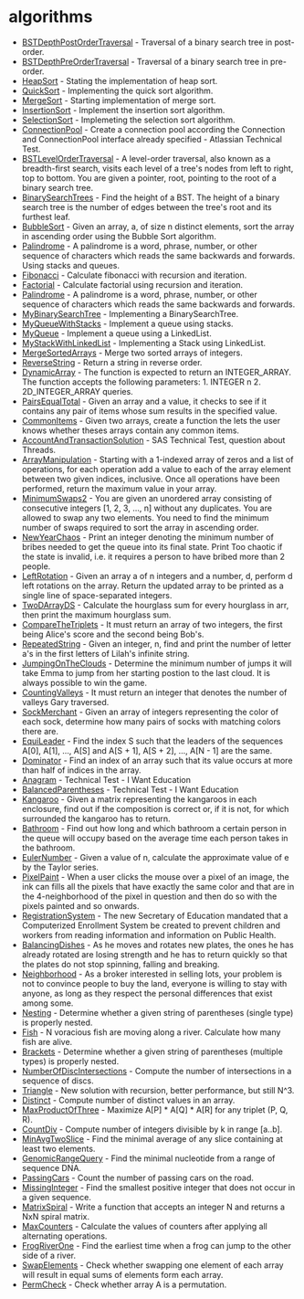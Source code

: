# algorithms 

- [BSTDepthPostOrderTraversal](https://github.com/thiagoferrax/algorithms/blob/master/src/main/java/com/trainings/algorithms/trees/BSTDepthPostOrderTraversal.java) - Traversal of a binary search tree in post-order. 
- [BSTDepthPreOrderTraversal](https://github.com/thiagoferrax/algorithms/blob/master/src/main/java/com/trainings/algorithms/trees/BSTDepthPreOrderTraversal.java) - Traversal of a binary search tree in pre-order. 
- [HeapSort](https://github.com/thiagoferrax/algorithms/blob/master/src/main/java/com/trainings/algorithms/sorting/HeapSort.java) - Stating the implementation of heap sort.
- [QuickSort](https://github.com/thiagoferrax/algorithms/blob/master/src/main/java/com/trainings/algorithms/sorting/QuickSort.java) - Implementing the quick sort algorithm.
- [MergeSort](https://github.com/thiagoferrax/algorithms/blob/master/src/main/java/com/trainings/algorithms/sorting/MergeSort.java) - Starting implementation of merge sort.
- [InsertionSort](https://github.com/thiagoferrax/algorithms/blob/master/src/main/java/com/trainings/algorithms/sorting/InsertionSort.java) - Implement the insertion sort algorithm.
- [SelectionSort](https://github.com/thiagoferrax/algorithms/blob/master/src/main/java/com/trainings/algorithms/sorting/SelectionSort.java) - Implemeting the selection sort algorithm.
- [ConnectionPool](https://github.com/thiagoferrax/algorithms/blob/master/src/main/java/com/trainings/algorithms/technicaltest/ConnectionPool.java) - Create a connection pool according the Connection and ConnectionPool interface already specified - Atlassian Technical Test.
- [BSTLevelOrderTraversal](https://github.com/thiagoferrax/algorithms/blob/master/src/main/java/com/trainings/algorithms/trees/BSTLevelOrderTraversal.java) - A level-order traversal, also known as a breadth-first search, visits each level of a tree's nodes from left to right, top to bottom. You are given a pointer, root, pointing to the root of a binary search tree.
- [BinarySearchTrees](https://github.com/thiagoferrax/algorithms/blob/master/src/main/java/com/trainings/algorithms/trees/BinarySearchTrees.java) - Find the height of a BST. The height of a binary search tree is the number of edges between the tree's root and its furthest leaf.
- [BubbleSort](https://github.com/thiagoferrax/algorithms/blob/master/src/main/java/com/trainings/algorithms/sorting/BubbleSort.java) - Given an array, a, of size n distinct elements, sort the array in ascending order using the Bubble Sort algorithm.
- [Palindrome](https://github.com/thiagoferrax/algorithms/blob/master/src/main/java/com/trainings/algorithms/stacksandqueues/Palindrome.java) - A palindrome is a word, phrase, number, or other sequence of characters which reads the same backwards and forwards. Using stacks and queues.
- [Fibonacci](https://github.com/thiagoferrax/algorithms/blob/master/src/main/java/com/trainings/algorithms/recursion/Fibonacci.java) - Calculate fibonacci with recursion and iteration.
- [Factorial](https://github.com/thiagoferrax/algorithms/blob/master/src/main/java/com/trainings/algorithms/recursion/Factorial.java) - Calculate factorial using recursion and iteration.
- [Palindrome](https://github.com/thiagoferrax/algorithms/blob/master/src/main/java/com/trainings/algorithms/arrays/Palindrome.java) - A palindrome is a word, phrase, number, or other sequence of characters which reads the same backwards and forwards.
- [MyBinarySearchTree](https://github.com/thiagoferrax/algorithms/blob/master/src/main/java/com/trainings/algorithms/trees/MyBinarySearchTree.java) - Implementing a BinarySearchTree.
- [MyQueueWithStacks](https://github.com/thiagoferrax/algorithms/blob/master/src/main/java/com/trainings/algorithms/stacksandqueues/MyQueueWithStacks.java) - Implement a queue using stacks.
- [MyQueue](https://github.com/thiagoferrax/algorithms/blob/master/src/main/java/com/trainings/algorithms/stacksandqueues/MyQueue.java) - Implement a queue using a LinkedList.
- [MyStackWithLinkedList](https://github.com/thiagoferrax/algorithms/blob/master/src/main/java/com/trainings/algorithms/stacksandqueues/MyStackWithLinkedList.java) - Implementing a Stack using LinkedList.
- [MergeSortedArrays](https://github.com/thiagoferrax/algorithms/blob/master/src/main/java/com/trainings/algorithms/arrays/MergeSortedArrays.java) - Merge two sorted arrays of integers.
- [ReverseString](https://github.com/thiagoferrax/algorithms/blob/master/src/main/java/com/trainings/algorithms/arrays/ReverseString.java) - Return a string in reverse order.
- [DynamicArray](https://github.com/thiagoferrax/algorithms/blob/master/src/main/java/com/trainings/algorithms/arrays/DynamicArray.java) - The function is expected to return an INTEGER_ARRAY. The function accepts the following parameters: 1. INTEGER n 2. 2D_INTEGER_ARRAY queries.
- [PairsEqualTotal](https://github.com/thiagoferrax/algorithms/blob/master/src/main/java/com/trainings/algorithms/arrays/PairsEqualTotal.java) - Given an array and a value, it checks to see if it contains any pair of items whose sum results in the specified value.
- [CommonItems](https://github.com/thiagoferrax/algorithms/blob/master/src/main/java/com/trainings/algorithms/arrays/CommonItems.java) - Given two arrays, create a function the lets the user knows whether theses arrays contain any common items.
- [AccountAndTransactionSolution](https://github.com/thiagoferrax/algorithms/blob/master/src/main/java/com/trainings/algorithms/technicaltest/AccountAndTransactionSolution.java) - SAS Technical Test, question about Threads.
- [ArrayManipulation](https://github.com/thiagoferrax/algorithms/blob/master/src/main/java/com/trainings/algorithms/arrays/ArrayManipulation.java) - Starting with a 1-indexed array of zeros and a list of operations, for each operation add a value to each of the array element between two given indices, inclusive. Once all operations have been performed, return the maximum value in your array.
- [MinimumSwaps2](https://github.com/thiagoferrax/algorithms/blob/master/src/main/java/com/trainings/algorithms/arrays/MinimumSwaps2.java) - You are given an unordered array consisting of consecutive integers  [1, 2, 3, ..., n] without any duplicates. You are allowed to swap any two elements. You need to find the minimum number of swaps required to sort the array in ascending order.
- [NewYearChaos](https://github.com/thiagoferrax/algorithms/blob/master/src/main/java/com/trainings/algorithms/arrays/NewYearChaos.java) - Print an integer denoting the minimum number of bribes needed to get the queue into its final state. Print Too chaotic if the state is invalid, i.e. it requires a person to have bribed more than 2 people.
- [LeftRotation](https://github.com/thiagoferrax/algorithms/blob/master/src/main/java/com/trainings/algorithms/arrays/LeftRotation.java) - Given an array a of n integers and a number, d, perform d left rotations on the array. Return the updated array to be printed as a single line of space-separated integers.
- [TwoDArrayDS](https://github.com/thiagoferrax/algorithms/blob/master/src/main/java/com/trainings/algorithms/arrays/TwoDArrayDS.java) - Calculate the hourglass sum for every hourglass in arr, then print the maximum hourglass sum.
- [CompareTheTriplets](https://github.com/thiagoferrax/algorithms/blob/master/src/main/java/com/trainings/algorithms/warmup/CompareTheTriplets.java) - It must return an array of two integers, the first being Alice's score and the second being Bob's.
- [RepeatedString](https://github.com/thiagoferrax/algorithms/blob/master/src/main/java/com/trainings/algorithms/warmup/RepeatedString.java) - Given an integer, n, find and print the number of letter a's in the first letters of Lilah's infinite string.
- [JumpingOnTheClouds](https://github.com/thiagoferrax/algorithms/blob/master/src/main/java/com/trainings/algorithms/warmup/JumpingOnTheClouds.java) - Determine the minimum number of jumps it will take Emma to jump from her starting postion to the last cloud. It is always possible to win the game.
- [CountingValleys](https://github.com/thiagoferrax/algorithms/blob/master/src/main/java/com/trainings/algorithms/warmup/CountingValleys.java) -  It must return an integer that denotes the number of valleys Gary traversed.
- [SockMerchant](https://github.com/thiagoferrax/algorithms/blob/master/src/main/java/com/trainings/algorithms/warmup/SockMerchant.java) - Given an array of integers representing the color of each sock, determine how many pairs of socks with matching colors there are.
- [EquiLeader](https://github.com/thiagoferrax/algorithms/blob/master/src/main/java/com/trainings/algorithms/leader/EquiLeader.java) - Find the index S such that the leaders of the sequences A[0], A[1], ..., A[S] and A[S + 1], A[S + 2], ..., A[N - 1] are the same.
- [Dominator](https://github.com/thiagoferrax/algorithms/blob/master/src/main/java/com/trainings/algorithms/leader/Dominator.java) - Find an index of an array such that its value occurs at more than half of indices in the array.
- [Anagram](https://github.com/thiagoferrax/algorithms/blob/master/src/main/java/com/trainings/algorithms/technicaltest/Anagram.java) - Technical Test - I Want Education
- [BalancedParentheses](https://github.com/thiagoferrax/algorithms/blob/master/src/main/java/com/trainings/algorithms/technicaltest/BalancedParentheses.java) - Technical Test - I Want Education 
- [Kangaroo](https://github.com/thiagoferrax/algorithms/blob/master/src/main/java/com/trainings/algorithms/adhoc/Kangaroo.java) - Given a matrix representing the kangaroos in each enclosure, find out if the composition is correct or, if it is not, for which surrounded the kangaroo has to return.
- [Bathroom](https://github.com/thiagoferrax/algorithms/blob/master/src/main/java/com/trainings/algorithms/simulations/Bathroom.java) - Find out how long and which bathroom a certain person in the queue will occupy based on the average time each person takes in the bathroom.
- [EulerNumber](https://github.com/thiagoferrax/algorithms/blob/master/src/main/java/com/trainings/algorithms/mathematics/EulerNumber.java) - Given a value of n, calculate the approximate value of e by the Taylor series.
- [PixelPaint](https://github.com/thiagoferrax/algorithms/blob/master/src/main/java/com/trainings/algorithms/recursion/PixelPaint.java) - When a user clicks the mouse over a pixel of an image, the ink can fills all the pixels that have exactly the same color and that are in the 4-neighborhood of the pixel in question and then do so with the pixels painted and so onwards.
- [RegistrationSystem](https://github.com/thiagoferrax/algorithms/blob/master/src/main/java/com/trainings/algorithms/sorting/RegistrationSystem.java) - The new Secretary of Education mandated that a Computerized Enrollment System be created to prevent children and workers from reading information and information on Public Health.
- [BalancingDishes](https://github.com/thiagoferrax/algorithms/blob/master/src/main/java/com/trainings/algorithms/simulations/BalancingDishes.java) - As he moves and rotates new plates, the ones he has already rotated are losing strength and he has to return quickly so that the plates do not stop spinning, falling and breaking.
- [Neighborhood](https://github.com/thiagoferrax/algorithms/blob/master/src/main/java/com/trainings/algorithms/arrays/Neighborhood.java) - As a broker interested in selling lots, your problem is not to convince people to buy the land, everyone is willing to stay with anyone, as long as they respect the personal differences that exist among some.
- [Nesting](https://github.com/thiagoferrax/algorithms/blob/master/src/main/java/com/trainings/algorithms/stacksandqueues/Nesting.java) - Determine whether a given string of parentheses (single type) is properly nested.
- [Fish](https://github.com/thiagoferrax/algorithms/blob/master/src/main/java/com/trainings/algorithms/stacksandqueues/Fish.java) - N voracious fish are moving along a river. Calculate how many fish are alive.
- [Brackets](https://github.com/thiagoferrax/algorithms/blob/master/src/main/java/com/trainings/algorithms/stacksandqueues/Brackets.java) - Determine whether a given string of parentheses (multiple types) is properly nested.
- [NumberOfDiscIntersections](https://github.com/thiagoferrax/algorithms/blob/master/src/main/java/com/trainings/algorithms/sorting/NumberOfDiscIntersections.java) - Compute the number of intersections in a sequence of discs.
- [Triangle](https://github.com/thiagoferrax/algorithms/blob/master/src/main/java/com/trainings/algorithms/sorting/Triangle.java) - New solution with recursion, better performance, but still N^3.
- [Distinct](https://github.com/thiagoferrax/algorithms/blob/master/src/main/java/com/trainings/algorithms/sorting/Distinct.java) - Compute number of distinct values in an array.
- [MaxProductOfThree](https://github.com/thiagoferrax/algorithms/blob/master/src/main/java/com/trainings/algorithms/sorting/MaxProductOfThree.java) - Maximize A[P] * A[Q] * A[R] for any triplet (P, Q, R).
- [CountDiv](https://github.com/thiagoferrax/algorithms/blob/master/src/main/java/com/trainings/algorithms/prefixsums/CountDiv.java) - Compute number of integers divisible by k in range [a..b].
- [MinAvgTwoSlice](https://github.com/thiagoferrax/algorithms/blob/master/src/main/java/com/trainings/algorithms/prefixsums/MinAvgTwoSlice.java) - Find the minimal average of any slice containing at least two elements.
- [GenomicRangeQuery](https://github.com/thiagoferrax/algorithms/blob/master/src/main/java/com/trainings/algorithms/prefixsums/GenomicRangeQuery.java) - Find the minimal nucleotide from a range of sequence DNA.
- [PassingCars](https://github.com/thiagoferrax/algorithms/blob/master/src/main/java/com/trainings/algorithms/prefixsums/PassingCars.java) - Count the number of passing cars on the road.
- [MissingInteger](https://github.com/thiagoferrax/algorithms/blob/master/src/main/java/com/trainings/algorithms/countingelements/MissingInteger.java) - Find the smallest positive integer that does not occur in a given sequence.
- [MatrixSpiral](https://github.com/thiagoferrax/algorithms/blob/master/src/main/java/com/trainings/algorithms/arrays/MatrixSpiral.java) - Write a function that accepts an integer N and returns a NxN spiral matrix.
- [MaxCounters](https://github.com/thiagoferrax/algorithms/blob/master/src/main/java/com/trainings/algorithms/countingelements/MaxCounters.java) - Calculate the values of counters after applying all alternating operations.
- [FrogRiverOne](https://github.com/thiagoferrax/algorithms/blob/master/src/main/java/com/trainings/algorithms/countingelements/FrogRiverOne.java) - Find the earliest time when a frog can jump to the other side of a river.
- [SwapElements](https://github.com/thiagoferrax/algorithms/blob/master/src/main/java/com/trainings/algorithms/countingelements/SwapElements.java) - Check whether swapping one element of each array will result in equal sums of elements form each array.
- [PermCheck](https://github.com/thiagoferrax/algorithms/blob/master/src/main/java/com/trainings/algorithms/countingelements/PermCheck.java) - Check whether array A is a permutation.
